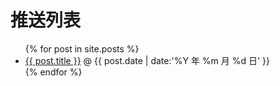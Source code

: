 # 推送列表

<ul>
  {% for post in site.posts %}
    <li>
      <a href="{{ post.url }}">{{ post.title }}</a> @ {{ post.date | date:'%Y 年 %m 月 %d 日' }}
    </li>
  {% endfor %}
</ul>
